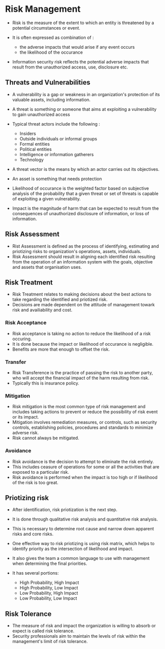 # Risk Management

- Risk is the measure of the extent to which an entity is threatened by a potential circumstances or event.
- It is often expressed as combination of :
    - the adverse impacts that would arise if any event occurs
    - the likelihood of the occurance

- Information security risk reflects the potential adverse impacts that result from the unauthorized access, use, disclosure etc.

## Threats and Vulnerabilities

- A vulnerability is a gap or weakness in an organization's protection of its valuable assets, including information.


- A threat is something or someone that aims at exploiting a vulnerability to gain unauthorized access
- Typical threat actors include the following :
    - Insiders
    - Outside individuals or informal groups
    - Formal entities
    - Political entities
    - Intelligence or information gatherers
    - Technology

- A threat vector is the means by which an actor carries out its objectives.

- An asset is something that needs protection

- Likelihood of occurance is the weighted factor based on subjective analysis of the probability that a given threat or set of threats is capable of exploiting a given vulnerability.

- Impact is the magnitude of harm that can be expected to result from the consequences of unauthorized disclosure of information, or loss of information.

## Risk Assessment

- Rist Assessment is defined as the process of identifying, estimating and priotizing risks to organization's operations, assets, individuals.
- Risk Assessment should result in aligning each identified risk resulting from the operation of an information system with the goals, objective and assets that organisation uses.


## Risk Treatment

- Risk Treatment relates to making decisions about the best actions to take regarding the identified and priotized risk. 
- Decisions are made dependent on the attitude of management towark risk and availiability and cost.


### Risk Acceptance

- Risk acceptance is taking no action to reduce the likelihood of a risk occuring.
- It is done because the impact or likelihood of occurance is negligible.
- Benefits are more that enough to offset the risk.

### Transfer

- Risk Transference is the practice of passing the risk to another party, who will accept the financial impact of the harm resulting from risk.
- Typically this is insurance policy.

### Mitigation

- Risk mitigation is the most common type of risk management and includes taking actions to prevent or reduce the possibility of risk event or its impact.
- Mitigation involves remediation measures, or controls, such as security controls, establishing policies, procedures and standards to minimize adverse risk.
- Risk cannot always be mitigated.

### Avoidance

- Risk avoidance is the decision to attempt to eliminate the risk entirely.
- This includes ceasure of operations for some or all the activities that are exposed to a particular risk.
- Risk avoidance is performed when the impact is too high or if likelihood of the risk is too great.

## Priotizing risk

- After identification, risk priotization is the next step.
- It is done through qualitative risk analysis and quantitative risk analysis.

- This is necessary to determine root cause and narrow down apparent risks and core risks.

- One effective way to risk priotizing is using risk matrix, which helps to identify priority as the intersection of likelihood and impact.
- It also gives the team a common language to use with management when determining the final priorities.

- It has several portions: 
    - High Probability, High Impact
    - High Probability, Low Impact
    - Low Probability, High Impact
    - Low Probability, Low Impact

## Risk Tolerance

- The measure of risk and impact the organization is willing to absorb or expect is called risk tolerance.
- Security professionals aim to maintain the levels of risk within the management's limit of risk tolerance.